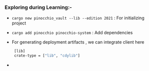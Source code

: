### Exploring during Learning:-
- `cargo new pinocchio_vault --lib --edition 2021` : For initializing project
- `cargo add pinocchio pinocchio-system` : Add dependencies
- For generating deployment artifacts , we can integrate client here
  ```bash
   [lib]
   crate-type = ["lib", "cdylib"]

   ```

-    